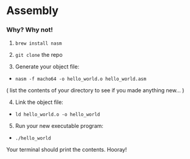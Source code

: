 # Assembly

### Why? Why not!

1. ``` brew install nasm ```

2. ``` git clone ``` the repo

3. Generate your object file:
 - ``` nasm -f macho64 -o hello_world.o hello_world.asm  ```

( list the contents of your directory to see if you made anything new... )

4. Link the object file:
 - ``` ld hello_world.o -o hello_world  ```

 5. Run your new executable program:
 - ``` ./hello_world  ```

 Your terminal should print the contents. Hooray!
